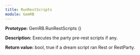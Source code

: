 ```yaml
---
title: RunRestScripts
module: GemRB
---
```


**Prototype:** GemRB.RunRestScripts ()

**Description:** Executes the party pre-rest scripts if any.

**Return value:** bool, true if a dream script ran Rest or RestParty.

